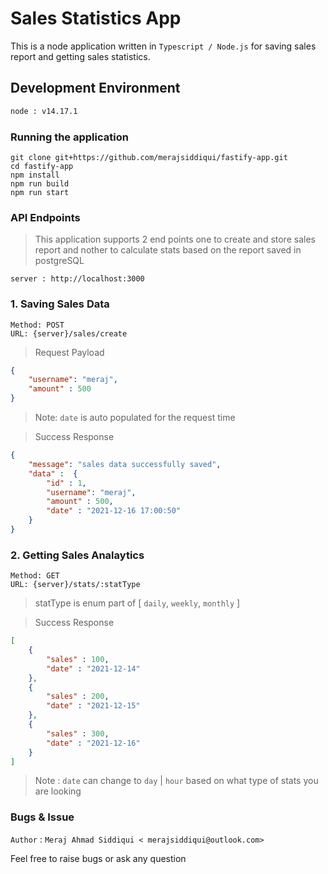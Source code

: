 # Sales Statistics App

This is a node application written in `Typescript / Node.js` for saving sales report and getting sales statistics.

## Development Environment
```bash 
node : v14.17.1
```

### Running the application 

```
git clone git+https://github.com/merajsiddiqui/fastify-app.git
cd fastify-app
npm install
npm run build
npm run start
```

### API Endpoints 

> This application supports 2 end points one to create and store sales report and nother to calculate stats based on the report saved in postgreSQL

```
server : http://localhost:3000
```
### 1. Saving Sales Data

```
Method: POST
URL: {server}/sales/create
```
> Request Payload
```json
{
    "username": "meraj",
    "amount" : 500
}
```
> Note: `date` is auto populated for the request time


> Success Response 
```json
{
    "message": "sales data successfully saved", 
    "data" :  {
        "id" : 1,
        "username": "meraj",
        "amount" : 500,
        "date" : "2021-12-16 17:00:50"
    }
}
```


### 2. Getting Sales Analaytics 

```
Method: GET
URL: {server}/stats/:statType
```
> statType is enum part of [ `daily`, `weekly`, `monthly` ]

> Success Response 
```json
[
    {
        "sales" : 100, 
        "date" : "2021-12-14"
    }, 
    {
        "sales" : 200, 
        "date" : "2021-12-15"
    },
    {
        "sales" : 300, 
        "date" : "2021-12-16"
    }
]
```
> Note : `date` can change to `day` | `hour` based on what type of stats you are looking



### Bugs & Issue

`Author` : `Meraj Ahmad Siddiqui < merajsiddiqui@outlook.com>`

Feel free to raise bugs or ask any question
